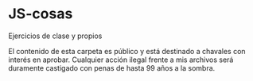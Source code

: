 # JS-cosas
Ejercicios de clase y propios

El contenido de esta carpeta es público y está destinado a chavales con interés en aprobar. 
Cualquier acción ilegal frente a mis archivos será duramente castigado con penas de hasta 99 años
a la sombra.
